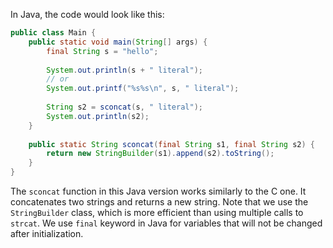  In Java, the code would look like this:

```java
public class Main {
    public static void main(String[] args) {
        final String s = "hello";
        
        System.out.println(s + " literal");
        // or
        System.out.printf("%s%s\n", s, " literal");
    
        String s2 = sconcat(s, " literal");
        System.out.println(s2);
    }
    
    public static String sconcat(final String s1, final String s2) {
        return new StringBuilder(s1).append(s2).toString();
    }
}
```

The `sconcat` function in this Java version works similarly to the C one. It concatenates two strings and returns a new string. Note that we use the `StringBuilder` class, which is more efficient than using multiple calls to `strcat`. We use `final` keyword in Java for variables that will not be changed after initialization.
